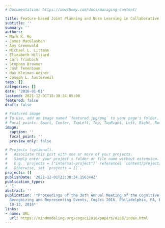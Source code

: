 ```yaml
---
# Documentation: https://wowchemy.com/docs/managing-content/

title: Feature-based Joint Planning and Norm Learning in Collaborative Games
subtitle: ''
summary: ''
authors:
- Mark K. Ho
- James MacGlashan
- Amy Greenwald
- Michael L. Littman
- Elizabeth Hilliard
- Carl Trimbach
- Stephen Brawner
- Josh Tenenbaum
- Max Kleiman-Weiner
- Joseph L. Austerweil
tags: []
categories: []
date: '2016-01-01'
lastmod: 2021-12-01T18:30:34-05:00
featured: false
draft: false

# Featured image
# To use, add an image named `featured.jpg/png` to your page's folder.
# Focal points: Smart, Center, TopLeft, Top, TopRight, Left, Right, BottomLeft, Bottom, BottomRight.
image:
  caption: ''
  focal_point: ''
  preview_only: false

# Projects (optional).
#   Associate this post with one or more of your projects.
#   Simply enter your project's folder or file name without extension.
#   E.g. `projects = ["internal-project"]` references `content/project/deep-learning/index.md`.
#   Otherwise, set `projects = []`.
projects: []
publishDate: '2021-12-01T23:30:34.156344Z'
publication_types:
- '1'
abstract: ''
publication: '*Proceedings of the 38th Annual Meeting of the Cognitive Science Society,
  Recogbizing and Representing Events, CogSci 2016, Philadelphia, PA, USA, August
  10-13, 2016*'
links:
- name: URL
  url: https://mindmodeling.org/cogsci2016/papers/0208/index.html
---
```

